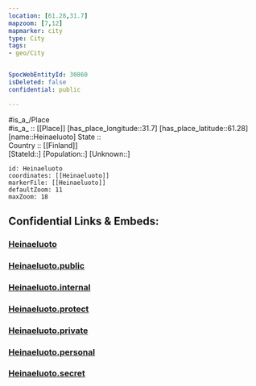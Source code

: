 ```yaml
---
location: [61.28,31.7] 
mapzoom: [7,12] 
mapmarker: city 
type: City
tags:
- geo/City


SpocWebEntityId: 30860
isDeleted: false
confidential: public

---
```

#is_a_/Place  
#is_a_ :: [[Place]] 
[has_place_longitude::31.7] 
[has_place_latitude::61.28] 
[name::Heinaeluoto] 
State ::  
Country :: [[Finland]]  
[StateId::] 
[Population::] 
[Unknown::] 


```leaflet
id: Heinaeluoto
coordinates: [[Heinaeluoto]] 
markerFile: [[Heinaeluoto]] 
defaultZoom: 11 
maxZoom: 18
```


## Confidential Links & Embeds: 

### [Heinaeluoto](/_Standards/Earth/Continent/Europe/Europe~East/Russia/Russia~NorthWest/Karelia~Republic/City/Heinaeluoto.md) 

### [Heinaeluoto.public](/_public/Earth/Continent/Europe/Europe~East/Russia/Russia~NorthWest/Karelia~Republic/City/Heinaeluoto.public.md) 

### [Heinaeluoto.internal](/_internal/Earth/Continent/Europe/Europe~East/Russia/Russia~NorthWest/Karelia~Republic/City/Heinaeluoto.internal.md) 

### [Heinaeluoto.protect](/_protect/Earth/Continent/Europe/Europe~East/Russia/Russia~NorthWest/Karelia~Republic/City/Heinaeluoto.protect.md) 

### [Heinaeluoto.private](/_private/Earth/Continent/Europe/Europe~East/Russia/Russia~NorthWest/Karelia~Republic/City/Heinaeluoto.private.md) 

### [Heinaeluoto.personal](/_personal/Earth/Continent/Europe/Europe~East/Russia/Russia~NorthWest/Karelia~Republic/City/Heinaeluoto.personal.md) 

### [Heinaeluoto.secret](/_secret/Earth/Continent/Europe/Europe~East/Russia/Russia~NorthWest/Karelia~Republic/City/Heinaeluoto.secret.md)

